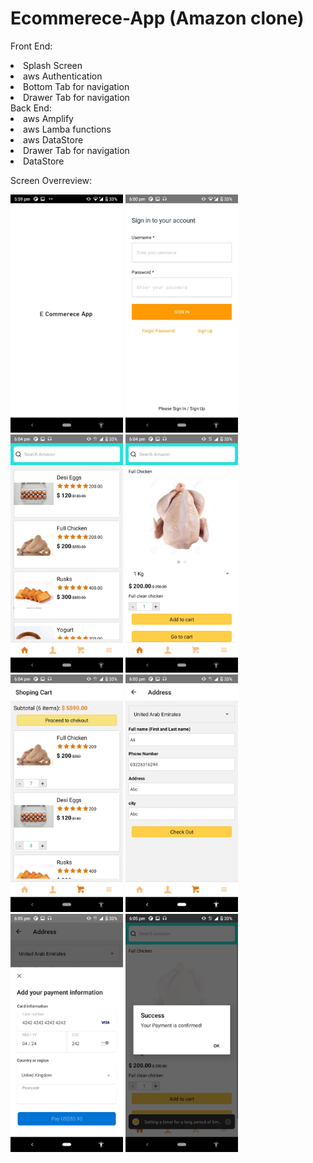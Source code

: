 # Ecommerece-App (Amazon clone)

Front End: <br />
<od>
  <li>Splash Screen </li>
  <li>aws Authentication </li>
  <li>Bottom Tab for navigation </li>
  <li>Drawer Tab for navigation </li>
</od>
Back End: <br />
<od>
  <li>aws Amplify </li>
  <li>aws Lamba functions </li>
  <li>aws DataStore </li>
  <li>Drawer Tab for navigation </li>
  <li>DataStore </li>
</od>


Screen Overreview:
<div>
<img src="./Images/1.jpg" alt="Image6" width="180"/>
<img src="./Images/2.jpg" alt="Image6" width="180"/>
<img src="./Images/3.jpg" alt="Image6" width="180"/>
<img src="./Images/4.jpg" alt="Image6" width="180"/>
<img src="./Images/5.jpg" alt="Image6" width="180"/>
<img src="./Images/6.jpg" alt="Image6" width="180"/>
<img src="./Images/7.jpg" alt="Image6" width="180"/>
<img src="./Images/8.jpg" alt="Image6" width="180"/>

</div>

